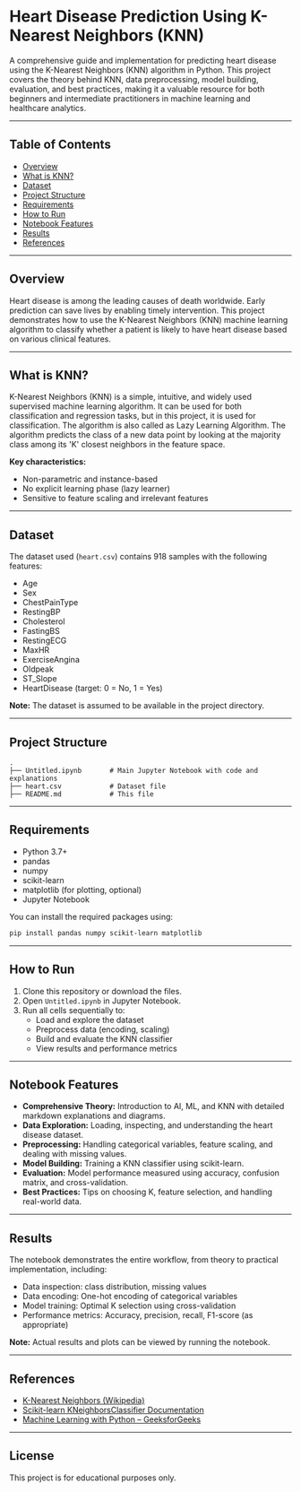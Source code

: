 # Heart Disease Prediction Using K-Nearest Neighbors (KNN)

A comprehensive guide and implementation for predicting heart disease using the K-Nearest Neighbors (KNN) algorithm in Python. This project covers the theory behind KNN, data preprocessing, model building, evaluation, and best practices, making it a valuable resource for both beginners and intermediate practitioners in machine learning and healthcare analytics.

---

## Table of Contents

- [Overview](#overview)
- [What is KNN?](#what-is-knn)
- [Dataset](#dataset)
- [Project Structure](#project-structure)
- [Requirements](#requirements)
- [How to Run](#how-to-run)
- [Notebook Features](#notebook-features)
- [Results](#results)
- [References](#references)

---

## Overview

Heart disease is among the leading causes of death worldwide. Early prediction can save lives by enabling timely intervention. This project demonstrates how to use the K-Nearest Neighbors (KNN) machine learning algorithm to classify whether a patient is likely to have heart disease based on various clinical features.

---

## What is KNN?

K-Nearest Neighbors (KNN) is a simple, intuitive, and widely used supervised machine learning algorithm. It can be used for both classification and regression tasks, but in this project, it is used for classification. The algorithm is also called as Lazy Learning Algorithm. The algorithm predicts the class of a new data point by looking at the majority class among its 'K' closest neighbors in the feature space.

**Key characteristics:**
- Non-parametric and instance-based
- No explicit learning phase (lazy learner)
- Sensitive to feature scaling and irrelevant features

---

## Dataset

The dataset used (`heart.csv`) contains 918 samples with the following features:

- Age
- Sex
- ChestPainType
- RestingBP
- Cholesterol
- FastingBS
- RestingECG
- MaxHR
- ExerciseAngina
- Oldpeak
- ST_Slope
- HeartDisease (target: 0 = No, 1 = Yes)

**Note:** The dataset is assumed to be available in the project directory.

---

## Project Structure

```
.
├── Untitled.ipynb       # Main Jupyter Notebook with code and explanations
├── heart.csv            # Dataset file 
├── README.md            # This file
```

---

## Requirements

- Python 3.7+
- pandas
- numpy
- scikit-learn
- matplotlib (for plotting, optional)
- Jupyter Notebook

You can install the required packages using:

```bash
pip install pandas numpy scikit-learn matplotlib
```

---

## How to Run

1. Clone this repository or download the files.
2. Open `Untitled.ipynb` in Jupyter Notebook.
3. Run all cells sequentially to:
    - Load and explore the dataset
    - Preprocess data (encoding, scaling)
    - Build and evaluate the KNN classifier
    - View results and performance metrics

---

## Notebook Features

- **Comprehensive Theory:** Introduction to AI, ML, and KNN with detailed markdown explanations and diagrams.
- **Data Exploration:** Loading, inspecting, and understanding the heart disease dataset.
- **Preprocessing:** Handling categorical variables, feature scaling, and dealing with missing values.
- **Model Building:** Training a KNN classifier using scikit-learn.
- **Evaluation:** Model performance measured using accuracy, confusion matrix, and cross-validation.
- **Best Practices:** Tips on choosing K, feature selection, and handling real-world data.

---

## Results

The notebook demonstrates the entire workflow, from theory to practical implementation, including:

- Data inspection: class distribution, missing values
- Data encoding: One-hot encoding of categorical variables
- Model training: Optimal K selection using cross-validation
- Performance metrics: Accuracy, precision, recall, F1-score (as appropriate)

**Note:** Actual results and plots can be viewed by running the notebook.

---

## References

- [K-Nearest Neighbors (Wikipedia)](https://en.wikipedia.org/wiki/K-nearest_neighbors_algorithm)
- [Scikit-learn KNeighborsClassifier Documentation](https://scikit-learn.org/stable/modules/generated/sklearn.neighbors.KNeighborsClassifier.html)
- [Machine Learning with Python – GeeksforGeeks](https://www.geeksforgeeks.org/machine-learning/)

---

## License

This project is for educational purposes only.

